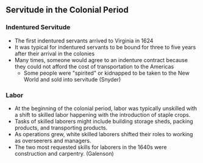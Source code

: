 ## Servitude in the Colonial Period
### Indentured Servitude
- The first indentured servants arrived to Virginia in 1624
- It was typical for indentured servants to be bound for three to five years after their arrival in the colonies
- Many times, someone would agree to an indenture contract because they could not afford the cost of transportation to the Americas
    - Some people were "spirited" or kidnapped to be taken to the New World and sold into servitude (Snyder) 


### Labor
- At the beginning of the colonial period, labor was typically unskilled with a shift to skilled labor happening with the introduction of staple crops.
- Tasks of skilled laborers might include building storage sheds, packing products, and transporting products.
- As operations grew, white skilled laborers shifted their roles to working as overseerers and managers.
- The two most requested skills for laborers in the 1640s were construction and carpentry. (Galenson) 
